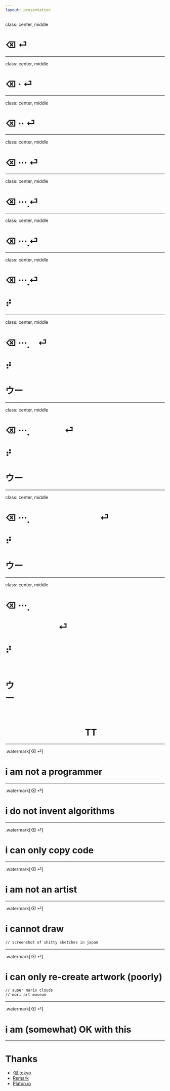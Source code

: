 ```yaml
---
layout: presentation
---
```


class: center, middle
# ⌫  ⏎
---
class: center, middle
# ⌫ · ⏎
---
class: center, middle
# ⌫ ·· ⏎
---
class: center, middle
# ⌫ ··· ⏎
---
class: center, middle
# ⌫ ···̣ ⏎
---
class: center, middle
# ⌫ ···̣̣ ⏎
---
class: center, middle
# ⌫ ···̣̣̣̣ ⏎
#       ⠞
---
class: center, middle
# ⌫ ···̣̣̣̣  ⏎
#       ⠞
#  ウー
---
class: center, middle
# ⌫ ···̣̣̣̣     ⏎
#       ⠞   
#  ウー   
---
class: center, middle
# ⌫ ···̣̣̣̣         ⏎
#       ⠞       
#  ウー       
---
class: center, middle
# ⌫ ···̣̣̣̣                         ⏎
#       ⠞                       
#  ウー                       
# 
#          TT
---
.watermark[⌫ ⏎]
# i am not a programmer

---
.watermark[⌫ ⏎]
# i do not invent algorithms

---
.watermark[⌫ ⏎]
# i can only copy code

---
.watermark[⌫ ⏎]
# i am not an artist

---
.watermark[⌫ ⏎]
# i cannot draw

    // screenshot of shitty sketches in japan

---
.watermark[⌫ ⏎]
# i can only re-create artwork (poorly)

    // super mario clouds
    // mori art museum

---
.watermark[⌫ ⏎]
# i am (somewhat) OK with this
---
# Thanks
- [⌫.tokyo](https://backspace.tokyo)
- [Remark](https://github.com/gnab/remark)
- [Platon.io](http://platon.io)

<style type="text/css">
.watermark {
    position: absolute;
    right: 0;
    opacity: 0.5;
}
</style>
